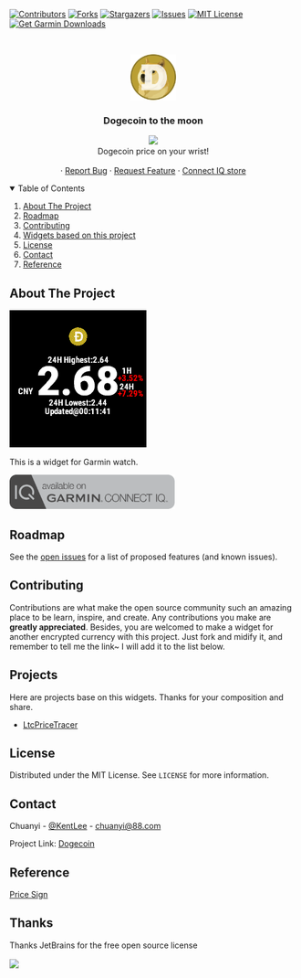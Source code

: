 [![Contributors][contributors-shield]][contributors-url]
[![Forks][forks-shield]][forks-url]
[![Stargazers][stars-shield]][stars-url]
[![Issues][issues-shield]][issues-url]
[![MIT License][license-shield]][license-url]
[![Get Garmin Downloads](https://github.com/Likenttt/DogecoinToTheMoon/actions/workflows/garmin_download_count.yml/badge.svg?branch=main)](https://github.com/Likenttt/DogecoinToTheMoon/actions/workflows/garmin_download_count.yml)




<!-- PROJECT LOGO -->
<br />
<p align="center">
    <a href="https://github.com/Likenttt/DogecoinToTheMoon">
    <img src="screenshot/doge.png" alt="Logo" width="80" height="80">
    </a>
    

  <h3 align="center">Dogecoin to the moon</h3>

  <p align="center">
    <img src="https://img.shields.io/badge/CIQ_Store_downloads-746-green"/>
    <br />
    Dogecoin price on your wrist!
    <br />
    <br />
    ·
    <a href="https://github.com/Likenttt/DogecoinToTheMoon/issues">Report Bug</a>
    ·
    <a href="https://github.com/Likenttt/DogecoinToTheMoon/issues">Request Feature</a>
    ·
    <a href="https://apps.garmin.com/en-US/apps/c6168ee2-aa5b-42d3-964d-7a891fb8fc12">Connect IQ store</a>
  </p>
</p>



<!-- TABLE OF CONTENTS -->
<details open="open">
  <summary>Table of Contents</summary>
  <ol>
    <li>
      <a href="#about-the-project">About The Project</a>
    </li>
    <li><a href="#roadmap">Roadmap</a></li>
    <li><a href="#contributing">Contributing</a></li>
    <li><a href="#projects">Widgets based on this project</a></li>
    <li><a href="#license">License</a></li>
    <li><a href="#contact">Contact</a></li>
    <li><a href="#reference">Reference</a></li>

  </ol>
</details>



<!-- ABOUT THE PROJECT -->
## About The Project

[![Demo][product-screenshot]](https://github.com/Likenttt/DogecoinToTheMoon)

This is a widget for Garmin watch.

<a href="https://apps.garmin.com/en-US/apps/c6168ee2-aa5b-42d3-964d-7a891fb8fc12" target="_blank" class="download">
  <img src="screenshot/available-connect-iq-badge.svg" height="60" alt="Download" />
</a>

## Roadmap

See the [open issues](https://github.com/Likenttt/DogecoinToTheMoon/issues) for a list of proposed features (and known issues).


<!-- CONTRIBUTING -->
## Contributing

Contributions are what make the open source community such an amazing place to be learn, inspire, and create. Any contributions you make are **greatly appreciated**. Besides, you are welcomed to make a widget for another encrypted currency with this project. Just fork and midify it, and remember to tell me the link~ I will add it to the list below.

## Projects

Here are projects base on this widgets. Thanks for your composition and share.

- [LtcPriceTracer](https://github.com/ben-29/LtcPriceTracer)

<!-- LICENSE -->
## License

Distributed under the MIT License. See `LICENSE` for more information.



<!-- CONTACT -->
## Contact

Chuanyi - [@KentLee](https://twitter.com/KentLee01607301) - chuanyi@88.com

Project Link: [Dogecoin](https://github.com/Likenttt/DogecoinToTheMoon)

## Reference

[Price Sign](https://zh.wikipedia.org/zh-cn/%E8%B4%A7%E5%B8%81%E7%AC%A6%E5%8F%B7)

## Thanks

Thanks JetBrains for the free open source license

<a href="https://www.jetbrains.com/?from=gev" target="_blank">
	<img src="https://i.loli.net/2021/02/08/2aejB8rwNmQR7FG.png" width = "260" align=center />
</a>


<!-- MARKDOWN LINKS & IMAGES -->
<!-- https://www.markdownguide.org/basic-syntax/#reference-style-links -->
[contributors-shield]: https://img.shields.io/github/contributors/Likenttt/dogecoin-is-flying-to-the-moon-with-dogefather-elon-musk.svg?style=for-the-badge
[contributors-url]: https://github.com/Likenttt/dogecoin-is-flying-to-the-moon-with-dogefather-elon-musk/graphs/contributors
[forks-shield]: https://img.shields.io/github/forks/Likenttt/dogecoin-is-flying-to-the-moon-with-dogefather-elon-musk.svg?style=for-the-badge
[forks-url]: https://github.com/Likenttt/dogecoin-is-flying-to-the-moon-with-dogefather-elon-musk/network/members
[stars-shield]: https://img.shields.io/github/stars/Likenttt/dogecoin-is-flying-to-the-moon-with-dogefather-elon-musk.svg?style=for-the-badge
[stars-url]: https://github.com/Likenttt/dogecoin-is-flying-to-the-moon-with-dogefather-elon-musk/stargazers
[issues-shield]: https://img.shields.io/github/issues/Likenttt/dogecoin-is-flying-to-the-moon-with-dogefather-elon-musk.svg?style=for-the-badge
[issues-url]: https://github.com/Likenttt/dogecoin-is-flying-to-the-moon-with-dogefather-elon-musk/issues
[license-shield]: https://img.shields.io/github/license/Likenttt/dogecoin-is-flying-to-the-moon-with-dogefather-elon-musk.svg?style=for-the-badge
[license-url]: https://github.com/Likenttt/dogecoin-is-flying-to-the-moon-with-dogefather-elon-musk/blob/master/LICENSE.txt
[linkedin-shield]: https://img.shields.io/badge/-LinkedIn-black.svg?style=for-the-badge&logo=linkedin&colorB=555
[linkedin-url]: https://linkedin.com/in/othneildrew
[product-screenshot]: screenshot/dogecoin_break0_4_usd.png
